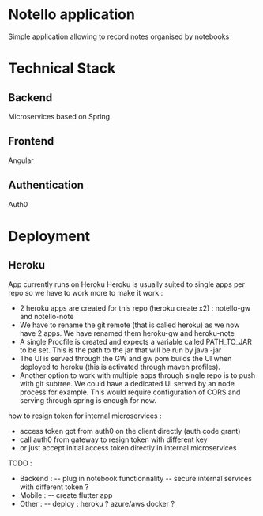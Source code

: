# Notello application
Simple application allowing to record notes organised by notebooks

# Technical Stack

## Backend
Microservices based on Spring

## Frontend
Angular

## Authentication 
Auth0

# Deployment

## Heroku
App currently runs on Heroku
Heroku is usually suited to single apps per repo so we have to work more to make it work : 
- 2 heroku apps are created for this repo (heroku create x2) : notello-gw and notello-note
- We have to rename the git remote (that is called heroku) as we now have 2 apps. We have renamed them heroku-gw and heroku-note
- A single Procfile is created and expects a variable called PATH_TO_JAR to be set. This is the path to the jar that will be run by java -jar
- The UI is served through the GW and gw pom builds the UI when deployed to heroku (this is activated through maven profiles).
- Another option to work with multiple apps through single repo is to push with git subtree. We could have a dedicated UI served by an node process for example. This would require configuration of CORS and serving through spring is enough for now.

how to resign token for internal microservices : 
- access token got from auth0 on the client directly (auth code grant)
- call auth0 from gateway to resign token with different key
- or just accept initial access token directly in internal microservices


TODO : 
- Backend : 
-- plug in notebook functionnality
-- secure internal services with different token ? 
- Mobile : 
-- create flutter app
- Other : 
-- deploy : heroku ? azure/aws docker ?
